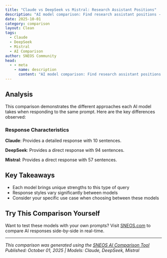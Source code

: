 ```yaml
---
title: "Claude vs DeepSeek vs Mistral: Research Assistant Positions"
description: "AI model comparison: Find research assistant positions - paid RA opportunities..."
date: 2025-10-01
category: comparison
layout: Clean
tags:
  - Claude
  - DeepSeek
  - Mistral
  - AI Comparison
author: SNEOS Community
head:
  - - meta
    - name: description
      content: "AI model comparison: Find research assistant positions - paid RA opportunities..."
---
```


<ChatComparison
  title="Claude vs DeepSeek vs Mistral: Research Assistant Positions"
  prompt="Find research assistant positions - paid RA opportunities"
  :responses='{
    "Claude": "Here are the best places to find paid research assistant positions:\n\n## Academic Job Boards\n- **HigherEdJobs.com** - Extensive university research positions\n- **ChronicleOfHigherEducation.com/jobs** - Academic jobs including RA roles\n- **AcademicJobsOnline.org** - Research-focused positions\n- **Jobs.ac.uk** (UK) - International academic opportunities\n\n## General Job Sites\n- **Indeed.com** - Search \u0022Research Assistant\u0022 \u002B your location\n- **LinkedIn Jobs** - Use filters for research positions\n- **Glassdoor** - Includes salary information\n- **ZipRecruiter** - Good for entry-level RA positions\n\n## Government \u0026 Think Tank Opportunities\n- **USAJobs.gov** - Federal research positions\n- **Idealist.org** - Non-profit research roles\n- **Individual think tank websites** (Brookings, RAND, etc.)\n\n## University-Specific Resources\n- Check career pages of universities in your area\n- Contact department administrators directly\n- Look for \u0022Student Employment\u0022 or \u0022Graduate Assistantships\u0022 pages\n\n## Research-Specific Platforms\n- **ResearchGate Jobs**\n- **Nature Careers**\n- **Science Careers (AAAS)**\n\n## Tips for Success:\n- Highlight relevant coursework and technical skills\n- Emphasize attention to detail and data analysis abilities\n- Consider both full-time positions and graduate assistantships\n- Network with professors and researchers in your field\n\nWould you like help tailoring your search to a specific field or location?",
    "DeepSeek": "Of course! Finding a paid Research Assistant (RA) position is a fantastic way to gain experience, work closely with faculty, and support yourself through graduate school or even as an undergraduate.\n\nHere is a comprehensive guide on where and how to find these opportunities, broken down by the most common sources.\n\n### The Two Main Types of Paid RA Positions\n\n1.  **University-Funded (often for students):** Paid through departmental funds, faculty grants, or work-study programs. These are typically part-time during the academic year and can be full-time in the summer.\n2.  **Externally-Funded (for students and recent grads):** Paid through research institutions, think tanks, government agencies, or private companies. These are often full-time, fixed-term positions.\n\n---\n\n### 1. The Best Starting Point: Your Own University\n\nThis is the easiest and most common way to find a paid RA role, especially for students.\n\n**How to Find Them:**\n\n*   **Departmental Websites \u0026 Newsletters:** Check the websites of the academic departments you\u0027re interested in (e.g., Economics, Psychology, Political Science, Biology). They often have a \u0022Jobs\u0022 or \u0022Opportunities\u0022 section.\n*   **Faculty Websites/Lab Pages:** Identify professors whose research aligns with your interests. Their lab or personal website will often have a \u0022Prospective RAs\u0022 or \u0022Join Us\u0022 section with application instructions.\n*   **University Job Portals:** Most universities have a central online career portal (e.g., Handshake, internal job boards). Search for \u0022Research Assistant,\u0022 \u0022Student Hourly,\u0022 or \u0022Lab Assistant.\u0022\n*   **Direct Outreach (The Most Effective Method):**\n    *   **Identify Professors:** Make a list of 5-10 professors whose work genuinely excites you.\n    *   **Craft a Tailored Email:**\n        *   Use a clear subject line: \u0022Inquiry: Paid Research Assistant Position - [Your Name] - [Your Major/Year]\u0022\n        *   Briefly introduce yourself and your background.\n        *   **Crucially, mention a specific paper, project, or research topic of theirs** that you found interesting and why.\n        *   Clearly state that you are looking for a *paid* RA opportunity.\n        *   Attach your CV/Resume and, if relevant, a copy of your transcript.\n    *   **Talk to Them in Person:** Attend their office hours to introduce yourself and express your interest.\n\n---\n\n### 2. Major Job Boards for External \u0026 Post-Grad Positions\n\nThese are ideal for recent graduates or those looking for full-time RA roles outside of their own university.\n\n*   **HigherEdJobs:** Excellent for academic positions at universities and colleges.\n*   **Indeed \u0026 LinkedIn:** Use specific keywords like \u0022Research Assistant,\u0022 \u0022Research Analyst,\u0022 \u0022Junior Researcher.\u0022 Filter by location and industry (e.g., \u0022non-profit,\u0022 \u0022healthcare\u0022).\n*   **Idealist:** The best platform for RA positions at non-profits, NGOs, and think tanks.\n\n---\n\n### 3. Research Institutions, Think Tanks, and Labs\n\nThese organizations are built on research and are always hiring RAs. This is a primary path for those with a Bachelor\u0027s or Master\u0027s degree.\n\n**Examples by Field:**\n\n*   **Economics/Public Policy:**\n    *   The National Bureau of Economic Research (NBER)\n    *   J-PAL (Abdul Latif Jameel Poverty Action Lab)\n    *   The World Bank\n    *   The Urban Institute\n    *   Mathematica\n    *   RAND Corporation\n    *   Brookings Institution\n*   **Psychology/Neuroscience:**\n    *   Look for major hospital research centers (e.g., NIH, research hospitals like Massachusetts General)\n    *   Private research institutes (e.g., Allen Institute, Salk Institute)\n*   **Social Sciences (General):**\n    *   NORC at the University of Chicago\n    *   RTI International\n*   **STEM \u0026 Tech:**\n    *   National Labs (e.g., Lawrence Berkeley, Los Alamos, Argonne)\n    *   Private R\u0026D labs in tech, biotech, and engineering.\n\n**How to Find Them:** Go directly to the \u0022Careers\u0022 section on these organizations\u0027 websites.\n\n---\n\n### 4. Federally Funded Programs (Excellent for Undergraduates \u0026 Recent Grads)\n\nThese are structured, often highly competitive programs that provide a stipend.\n\n*   **NSF REU (Research Experiences for Undergraduates):** A premier program for STEM and social science undergraduates. You apply to a specific research project at a host university and get paid a stipend for the summer.\n    *   **Website:** [https://www.nsf.gov/crssprgm/reu/](https://www.nsf.gov/crssprgm/reu/)\n*   **NIH SIP (Summer Internship Program):** For students interested in biomedical research.\n    *   **Website:** [https://www.training.nih.gov/programs/sip](https://www.training.nih.gov/programs/sip)\n*   **Pathways Programs (U.S. Government):** For students and recent graduates to work in federal agencies (e.g., Department of Energy, EPA).\n    *   **Website:** [USAJobs.gov](https://www.usajobs.gov/)\n\n---\n\n### Action Plan \u0026 Pro Tips\n\n1.  **Polish Your Application Materials:**\n    *   **CV/Resume:** Tailor it for research. Highlight relevant coursework, technical skills (e.g., STATA, R, Python, MATLAB, lab techniques), and any prior research experience (even as part of a class project).\n    *   **Cover Letter/Cold Email:** This is critical. Be specific, show genuine interest, and connect your skills to their research needs.\n\n2.  **Develop and Highlight Your Skills:**\n    *   **Quantitative Skills:** Proficiency in statistical software (R, Stata, SPSS, SAS, Python) is a massive advantage.\n    *   **Qualitative Skills:** Experience with NVivo, literature reviews, interview protocols, etc.\n    *   **Lab Techniques:** Be specific about any wet-lab or dry-lab skills you have.\n    *   **\u0022Soft\u0022 Skills:** Attention to detail, ability to work independently, strong writing and communication skills.\n\n3.  **Network, Network, Network:**\n    *   Talk to your current professors and TAs. They often know of open positions before they are advertised.\n    *   Attend departmental seminars and colloquia. Introduce yourself to the speaker or the faculty hosting them.\n    *   Connect with former RAs on LinkedIn to learn about their experience and how they got the job.\n\n4.  **Be Proactive and Persistent:**\n    *   Don\u0027t just wait for job postings. The best opportunities often come from direct outreach.\n    *   If a professor doesn\u0027t have funding, ask if they would be willing to supervise you for course credit, which can lead to a paid position later.\n    *   Follow up politely if you don\u0027t hear back in 1-2 weeks.\n\nGood luck with your search! A paid RA position is one of the most valuable experiences you can have for a career in research or academia.",
    "Mistral": "Finding paid research assistant (RA) positions can be a great way to gain experience and contribute to academic or industry research. Here are some steps and resources to help you find these opportunities:\n\n### Steps to Find Paid RA Positions\n\n1. **University Job Boards**:\n   - Check your university\u0027s career services website.\n   - Look for job postings on departmental websites, especially in fields related to your area of study.\n\n2. **Professional Networks**:\n   - Join professional organizations related to your field.\n   - Attend conferences and networking events.\n   - Use LinkedIn to connect with professionals and search for job postings.\n\n3. **Research Institutions**:\n   - Look for opportunities at research institutions, think tanks, and non-profit organizations.\n   - Visit their websites and check their career sections.\n\n4. **Government Agencies**:\n   - Many government agencies offer research assistant positions.\n   - Check websites like USAJobs (for U.S. federal jobs) or similar government job portals in your country.\n\n5. **Job Search Websites**:\n   - Use general job search websites like Indeed, Glassdoor, and SimplyHired.\n   - Look for specialized job boards like ResearchGate, AcademicKeys, and HigherEdJobs.\n\n6. **Faculty and Advisors**:\n   - Talk to your professors and academic advisors. They often have connections and can recommend you for positions.\n   - Ask if they know of any upcoming projects that might need research assistants.\n\n7. **Internships and Fellowships**:\n   - Many internships and fellowships offer paid research opportunities.\n   - Check websites like Chegg Internships, WayUp, and Handshake.\n\n### Specific Resources\n\n1. **University Career Services**:\n   - Most universities have career services that list job opportunities, including RA positions.\n\n2. **ResearchGate**:\n   - A social networking site for scientists and researchers. You can find job postings and connect with researchers in your field.\n\n3. **AcademicKeys**:\n   - A job board specifically for academic positions, including research assistant roles.\n\n4. **HigherEdJobs**:\n   - Another job board focused on academic positions, including research opportunities.\n\n5. **USAJobs**:\n   - The official job site for the U.S. federal government, which often has research positions available.\n\n6. **LinkedIn**:\n   - Use the job search function and set up alerts for research assistant positions.\n\n7. **Indeed**:\n   - A comprehensive job search engine that includes listings for research assistant positions.\n\n8. **Glassdoor**:\n   - Offers job listings and company reviews, which can be helpful in evaluating potential employers.\n\n9. **SimplyHired**:\n   - Another job search engine that aggregates job listings from various sources.\n\n10. **Chegg Internships**:\n    - A resource for finding internships, including paid research positions.\n\n11. **WayUp**:\n    - A platform that connects students and recent graduates with internships and entry-level jobs.\n\n12. **Handshake**:\n    - A career network and job board for college students and recent graduates.\n\n### Tips for Applying\n\n- **Tailor Your Resume and Cover Letter**: Highlight relevant coursework, research experience, and skills.\n- **Prepare for Interviews**: Be ready to discuss your research interests, experience, and how you can contribute to the project.\n- **Follow Up**: After applying, follow up with the hiring manager or professor to express your continued interest.\n\nBy utilizing these resources and strategies, you can increase your chances of finding a paid research assistant position that aligns with your academic and career goals."
  }'
  published-date="11:49"
/>

## Analysis

This comparison demonstrates the different approaches each AI model takes when responding to the same prompt. Here are the key differences observed:

### Response Characteristics

**Claude**: Provides a detailed response with 10 sentences. 

**DeepSeek**: Provides a direct response with 94 sentences. 

**Mistral**: Provides a direct response with 57 sentences. 

## Key Takeaways

- Each model brings unique strengths to this type of query
- Response styles vary significantly between models
- Consider your specific use case when choosing between these models

## Try This Comparison Yourself

Want to test these models with your own prompts? Visit [SNEOS.com](https://sneos.com) to compare AI responses side-by-side in real-time.

---

*This comparison was generated using the [SNEOS AI Comparison Tool](https://sneos.com)*
*Published: October 01, 2025 | Models: Claude, DeepSeek, Mistral*
